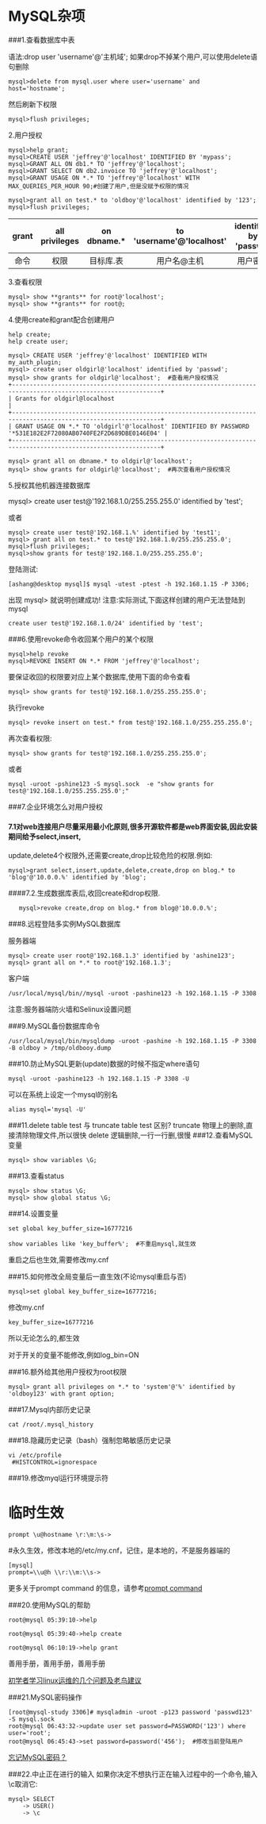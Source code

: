 MySQL杂项
===

###1.查看数据库中表

语法:drop user 'username'@'主机域';
如果drop不掉某个用户,可以使用delete语句删除
```
mysql>delete from mysql.user where user='username' and host='hostname';
```
然后刷新下权限
```
mysql>flush privileges;
```

2.用户授权
```
mysql>help grant;
mysql>CREATE USER 'jeffrey'@'localhost' IDENTIFIED BY 'mypass';
mysql>GRANT ALL ON db1.* TO 'jeffrey'@'localhost';
mysql>GRANT SELECT ON db2.invoice TO 'jeffrey'@'localhost';
mysql>GRANT USAGE ON *.* TO 'jeffrey'@'localhost' WITH MAX_QUERIES_PER_HOUR 90;#创建了用户,但是没赋予权限的情况
```    
```
mysql>grant all on test.* to 'oldboy'@'localhost' identified by '123';
mysql>flush privileges;
```

|grant |all privileges|on dbname.*|to 'username'@'localhost'|identified by 'passwd'|
|:-----:|:-------------:|:-----------:|:------------------------:|:--------------------:|
|   命令    |   权限       |      目标库.表      | 用户名@主机 |用户密码|

3.查看权限
```
mysql> show **grants** for root@'localhost';
mysql> show **grants** for root@;
```
4.使用create和grant配合创建用户
```
help create;
help create user;
```
```
mysql> CREATE USER 'jeffrey'@'localhost' IDENTIFIED WITH my_auth_plugin;
mysql> create user oldgirl@'localhost' identified by 'passwd';
mysql> show grants for oldgirl@'localhost';  #查看用户授权情况
+----------------------------------------------------------------------------------------------------------------+
| Grants for oldgirl@localhost                                                                                   |
+----------------------------------------------------------------------------------------------------------------+
| GRANT USAGE ON *.* TO 'oldgirl'@'localhost' IDENTIFIED BY PASSWORD '*531E182E2F72080AB0740FE2F2D689DBE0146E04' |
+----------------------------------------------------------------------------------------------------------------+

mysql> grant all on dbname.* to oldgirl@'localhost';
mysql> show grants for oldgirl@'localhost';  #再次查看用户授权情况
```
5.授权其他机器连接数据库

mysql> create user test@'192.168.1.0/255.255.255.0' identified by 'test';

或者
```
mysql> create user test@'192.168.1.%' identified by 'test1';
mysql> grant all on test.* to test@'192.168.1.0/255.255.255.0';
mysql>flush privileges;
mysql>show grants for test@'192.168.1.0/255.255.255.0';
```
登陆测试:
```
[ashang@desktop mysql]$ mysql -utest -ptest -h 192.168.1.15 -P 3306;
```
出现
mysql>
就说明创建成功!
注意:实际测试,下面这样创建的用户无法登陆到mysql
```
create user test@'192.168.1.0/24' identified by 'test';
```
###6.使用revoke命令收回某个用户的某个权限
```
mysql>help revoke
mysql>REVOKE INSERT ON *.* FROM 'jeffrey'@'localhost';
```
要保证收回的权限要对应上某个数据库,使用下面的命令查看
```
mysql> show grants for test@'192.168.1.0/255.255.255.0';
```
执行revoke
```
mysql> revoke insert on test.* from test@'192.168.1.0/255.255.255.0';
```
再次查看权限:
```
mysql> show grants for test@'192.168.1.0/255.255.255.0';
```
或者
```
mysql -uroot -pshine123 -S mysql.sock  -e "show grants for test@'192.168.1.0/255.255.255.0';"
```
###7.企业环境怎么对用户授权

#### 7.1对web连接用户尽量采用最小化原则,很多开源软件都是web界面安装,因此安装期间给予select,insert,
update,delete4个权限外,还需要create,drop比较危险的权限.例如:
```
mysql>grant select,insert,update,delete,create,drop on blog.* to 'blog'@'10.0.0.%' identified by 'blog';
```
####7.2.生成数据库表后,收回create和drop权限.
```
   mysql>revoke create,drop on blog.* from blog@'10.0.0.%';
```
###8.远程登陆多实例MySQL数据库

服务器端
```
mysql> create user root@'192.168.1.3' identified by 'ashine123';
mysql> grant all on *.* to root@'192.168.1.3';
```
客户端
```
/usr/local/mysql/bin//mysql -uroot -pashine123 -h 192.168.1.15 -P 3308
```
注意:服务器端防火墙和Selinux设置问题

###9.MySQL备份数据库命令
```
/usr/local/mysql/bin/mysqldump -uroot -pashine -h 192.168.1.15 -P 3308 -B oldboy > /tmp/oldbooy.dump
```
###10.防止MySQL更新(update)数据的时候不指定where语句
```
mysql -uroot -pashine123 -h 192.168.1.15 -P 3308 -U
```
可以在系统上设定一个mysql的别名
```
alias mysql='mysql -U'
```

###11.delete table test 与 truncate table test 区别?
truncate 物理上的删除,直接清除物理文件,所以很快
delete 逻辑删除,一行一行删,很慢
###12.查看MySQL变量
```
mysql> show variables \G;
```
###13.查看status
```
mysql> show status \G;
mysql> show global status \G;
```
###14.设置变量
```
set global key_buffer_size=16777216
```
```
show variables like 'key_buffer%';  #不重启mysql,就生效
```
重启之后也生效,需要修改my.cnf


###15.如何修改全局变量后一直生效(不论mysql重启与否)
```
mysql>set global key_buffer_size=16777216;
```
修改my.cnf
```
key_buffer_size=16777216
```
所以无论怎么的,都生效

对于开关的变量不能修改,例如log_bin=ON


###16.额外给其他用户授权为root权限
```
mysql> grant all privileges on *.* to 'system'@'%' identified by 'oldboy123' with grant option;
```

###17.Mysql内部历史记录
```
cat /root/.mysql_history
```

###18.隐藏历史记录（bash）强制忽略敏感历史记录
```
vi /etc/profile
 #HISTCONTROL=ignorespace
```

###19.修改myql运行环境提示符

 # 临时生效
```
prompt \u@hostname \r:\m:\s->
```
 #永久生效，修改本地的/etc/my.cnf，记住，是本地的，不是服务器端的
```
[mysql]
prompt=\\u@h \\r:\\m:\\s->    
```
更多关于prompt command 的信息，请参考[prompt command](https://mariadb.com/kb/en/mariadb/mysql-command-line-client/)

###20.使用MySQL的帮助
```
root@mysql 05:39:10->help

root@mysql 05:39:40->help create

root@mysql 06:10:19->help grant
```
善用手册，善用手册，善用手册

[初学者学习linux运维的几个问题及老鸟建议](http://oldboy.blog.51cto.com/2561410/1566703)

###21.MySQL密码操作
```
[root@mysql-study 3306]# mysqladmin -uroot -p123 password 'passwd123' -S mysql.sock
root@mysql 06:43:32->update user set password=PASSWORD('123') where user='root';
root@mysql 06:45:43->set password=password('456');  #修改当前登陆用户
```
[忘记MySQL密码？](https://github.com/shangaijun/blog/blob/master/articles/mysql/mysql.misc.md)

###22.中止正在进行的输入
如果你决定不想执行正在输入过程中的一个命令,输入\c取消它:
```
mysql> SELECT
    -> USER()
    -> \c
```


